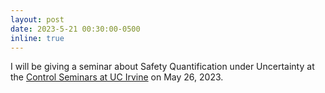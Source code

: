 ```yaml
---
layout: post
date: 2023-5-21 00:30:00-0500
inline: true
---
```


 I will be giving a seminar about Safety Quantification under Uncertainty at the <a href="https://georgiou.eng.uci.edu/seminars.html">Control Seminars at UC Irvine</a> on May 26, 2023.